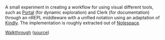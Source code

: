 A small experiment in creating a workflow for using visual different tools, such as [Portal](github.com/djblue/portal) (for dynamic exploration) and Clerk (for documentation) through an nREPL middleware with a unified notation using an adaptation of [Kindly](https://github.com/scicloj/kindly). The implementation is roughly extracted out of [Notespace](github.com/scicloj/notespace/).

[Walkthrough](https://scicloj.github.io/visual-tools-experiments/portal-clerk-kindly-nrepl-1/public/build/#/src/example.clj) ([source](https://github.com/scicloj/visual-tools-experiments/blob/main/portal-clerk-kindly-nrepl-1/src/example.clj))














